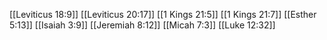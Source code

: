 [[Leviticus 18:9]]
[[Leviticus 20:17]]
[[1 Kings 21:5]]
[[1 Kings 21:7]]
[[Esther 5:13]]
[[Isaiah 3:9]]
[[Jeremiah 8:12]]
[[Micah 7:3]]
[[Luke 12:32]]
